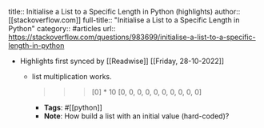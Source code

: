 title:: Initialise a List to a Specific Length in Python (highlights)
author:: [[stackoverflow.com]]
full-title:: "Initialise a List to a Specific Length in Python"
category:: #articles
url:: https://stackoverflow.com/questions/983699/initialise-a-list-to-a-specific-length-in-python

- Highlights first synced by [[Readwise]] [[Friday, 28-10-2022]]
	- list multiplication works.
	  
	  >>> [0] * 10
	  [0, 0, 0, 0, 0, 0, 0, 0, 0, 0]
		- **Tags**: #[[python]]
		- **Note**: How build a list with an initial value (hard-coded)?